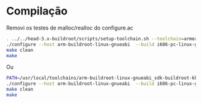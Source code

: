 # Compilação

Removi os testes de malloc/realloc do configure.ac

```bash
. ../../head-3.x-buildroot/scripts/setup-toolchain.sh --toolchain=armeabi
./configure --host arm-buildroot-linux-gnueabi  --build i686-pc-linux-gnu
make clean
make
```

Ou

```bash
PATH=/usr/local/toolchains/arm-buildroot-linux-gnueabi_sdk-buildroot-kh_4.9-gcc_9-arm/bin:$PATH
./configure --host arm-buildroot-linux-gnueabi  --build i686-pc-linux-gnu
make clean
make
```
